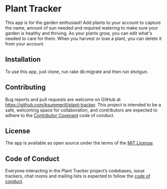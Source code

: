 # Plant Tracker

This app is for the garden enthusiast! Add plants to your account to capture the name, amount of sun needed and required watering to make sure your garden is healthy and thriving. As your plants grow, you can edit what's needed to care for them. When you harvest or lose a plant, you can delete it from your account.

## Installation

To use this app, just clone, run rake db:migrate and then run shotgun.


## Contributing

Bug reports and pull requests are welcome on GitHub at https://github.com/ksummerill/plant-tracker. This project is intended to be a safe, welcoming space for collaboration, and contributors are expected to adhere to the [Contributor Covenant](http://contributor-covenant.org) code of conduct.

## License

The app is available as open source under the terms of the [MIT License](https://opensource.org/licenses/MIT).

## Code of Conduct

Everyone interacting in the Plant Tracker project’s codebases, issue trackers, chat rooms and mailing lists is expected to follow the [code of conduct](https://github.com/'magical-analyst-7849'/brewstats-cli/blob/master/CODE_OF_CONDUCT.md).
